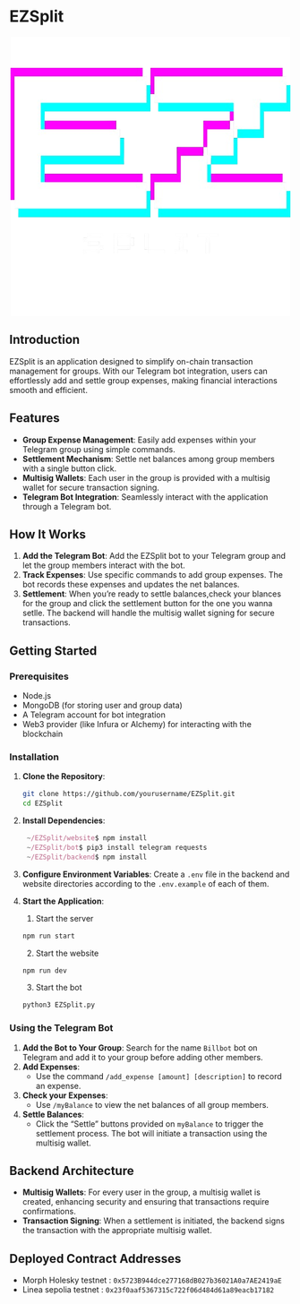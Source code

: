 # EZSplit

<div style="display: flex; justify-content: center;">
    <img src="https://github.com/Mihir1101/EZSplit/blob/main/website/src/assets/images/EZ_Split.png" alt="EZSplit" />
</div>

## Introduction

EZSplit is an application designed to simplify on-chain transaction management for groups. With our Telegram bot integration, users can effortlessly add and settle group expenses, making financial interactions smooth and efficient.

## Features

- **Group Expense Management**: Easily add expenses within your Telegram group using simple commands.
- **Settlement Mechanism**: Settle net balances among group members with a single button click.
- **Multisig Wallets**: Each user in the group is provided with a multisig wallet for secure transaction signing.
- **Telegram Bot Integration**: Seamlessly interact with the application through a Telegram bot.

## How It Works

1. **Add the Telegram Bot**: Add the EZSplit bot to your Telegram group and let the group members interact with the bot.
2. **Track Expenses**: Use specific commands to add group expenses. The bot records these expenses and updates the net balances.
3. **Settlement**: When you’re ready to settle balances,check your blances for the group and click the settlement button for the one you wanna setlle. The backend will handle the multisig wallet signing for secure transactions.

## Getting Started

### Prerequisites

- Node.js
- MongoDB (for storing user and group data)
- A Telegram account for bot integration
- Web3 provider (like Infura or Alchemy) for interacting with the blockchain

### Installation

1. **Clone the Repository**:

   ```bash
   git clone https://github.com/yourusername/EZSplit.git
   cd EZSplit
   ```

2. **Install Dependencies**:

   ```javascript
    ~/EZSplit/website$ npm install
    ~/EZSplit/bot$ pip3 install telegram requests
    ~/EZSplit/backend$ npm install

   ```

3. **Configure Environment Variables**:
   Create a `.env` file in the backend and website directories according to the `.env.example` of each of them.

4. **Start the Application**:

   1. Start the server

   ```bash
   npm run start
   ```

   2. Start the website

   ```bash
   npm run dev
   ```

   3. Start the bot

   ```bash
   python3 EZSplit.py
   ```

### Using the Telegram Bot

1. **Add the Bot to Your Group**: Search for the name `Billbot` bot on Telegram and add it to your group before adding other members.
2. **Add Expenses**:
   - Use the command `/add_expense [amount] [description]` to record an expense.
3. **Check your Expenses**:
   - Use `/myBalance` to view the net balances of all group members.
4. **Settle Balances**:
   - Click the “Settle” buttons provided on `myBalance` to trigger the settlement process. The bot will initiate a transaction using the multisig wallet.

## Backend Architecture

- **Multisig Wallets**: For every user in the group, a multisig wallet is created, enhancing security and ensuring that transactions require confirmations.
- **Transaction Signing**: When a settlement is initiated, the backend signs the transaction with the appropriate multisig wallet.

## Deployed Contract Addresses

- Morph Holesky testnet : `0x5723B944dce277168dB027b36021A0a7AE2419aE`
- Linea sepolia testnet : `0x23f0aaf5367315c722f06d484d61a89eacb17182`
